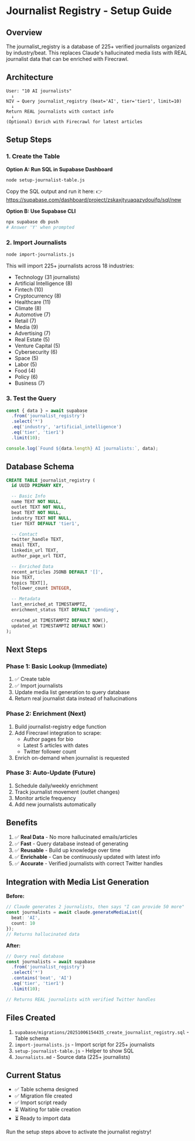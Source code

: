 # Journalist Registry - Setup Guide

## Overview

The journalist_registry is a database of 225+ verified journalists organized by industry/beat. This replaces Claude's hallucinated media lists with REAL journalist data that can be enriched with Firecrawl.

## Architecture

```
User: "10 AI journalists"
  ↓
NIV → Query journalist_registry (beat='AI', tier='tier1', limit=10)
  ↓
Return REAL journalists with contact info
  ↓
(Optional) Enrich with Firecrawl for latest articles
```

## Setup Steps

### 1. Create the Table

**Option A: Run SQL in Supabase Dashboard**
```bash
node setup-journalist-table.js
```
Copy the SQL output and run it here:
👉 https://supabase.com/dashboard/project/zskaxjtyuaqazydouifp/sql/new

**Option B: Use Supabase CLI**
```bash
npx supabase db push
# Answer 'Y' when prompted
```

### 2. Import Journalists

```bash
node import-journalists.js
```

This will import 225+ journalists across 18 industries:
- Technology (31 journalists)
- Artificial Intelligence (8)
- Fintech (10)
- Cryptocurrency (8)
- Healthcare (11)
- Climate (8)
- Automotive (7)
- Retail (7)
- Media (9)
- Advertising (7)
- Real Estate (5)
- Venture Capital (5)
- Cybersecurity (6)
- Space (5)
- Labor (5)
- Food (4)
- Policy (6)
- Business (7)

### 3. Test the Query

```javascript
const { data } = await supabase
  .from('journalist_registry')
  .select('*')
  .eq('industry', 'artificial_intelligence')
  .eq('tier', 'tier1')
  .limit(10);

console.log(`Found ${data.length} AI journalists:`, data);
```

## Database Schema

```sql
CREATE TABLE journalist_registry (
  id UUID PRIMARY KEY,

  -- Basic Info
  name TEXT NOT NULL,
  outlet TEXT NOT NULL,
  beat TEXT NOT NULL,
  industry TEXT NOT NULL,
  tier TEXT DEFAULT 'tier1',

  -- Contact
  twitter_handle TEXT,
  email TEXT,
  linkedin_url TEXT,
  author_page_url TEXT,

  -- Enriched Data
  recent_articles JSONB DEFAULT '[]',
  bio TEXT,
  topics TEXT[],
  follower_count INTEGER,

  -- Metadata
  last_enriched_at TIMESTAMPTZ,
  enrichment_status TEXT DEFAULT 'pending',

  created_at TIMESTAMPTZ DEFAULT NOW(),
  updated_at TIMESTAMPTZ DEFAULT NOW()
);
```

## Next Steps

### Phase 1: Basic Lookup (Immediate)
1. ✅ Create table
2. ✅ Import journalists
3. Update media list generation to query database
4. Return real journalist data instead of hallucinations

### Phase 2: Enrichment (Next)
1. Build journalist-registry edge function
2. Add Firecrawl integration to scrape:
   - Author pages for bio
   - Latest 5 articles with dates
   - Twitter follower count
3. Enrich on-demand when journalist is requested

### Phase 3: Auto-Update (Future)
1. Schedule daily/weekly enrichment
2. Track journalist movement (outlet changes)
3. Monitor article frequency
4. Add new journalists automatically

## Benefits

1. ✅ **Real Data** - No more hallucinated emails/articles
2. ✅ **Fast** - Query database instead of generating
3. ✅ **Reusable** - Build up knowledge over time
4. ✅ **Enrichable** - Can be continuously updated with latest info
5. ✅ **Accurate** - Verified journalists with correct Twitter handles

## Integration with Media List Generation

**Before:**
```typescript
// Claude generates 2 journalists, then says "I can provide 50 more"
const journalists = await claude.generateMediaList({
  beat: 'AI',
  count: 10
});
// Returns hallucinated data
```

**After:**
```typescript
// Query real database
const journalists = await supabase
  .from('journalist_registry')
  .select('*')
  .contains('beat', 'AI')
  .eq('tier', 'tier1')
  .limit(10);

// Returns REAL journalists with verified Twitter handles
```

## Files Created

1. `supabase/migrations/20251006154435_create_journalist_registry.sql` - Table schema
2. `import-journalists.js` - Import script for 225+ journalists
3. `setup-journalist-table.js` - Helper to show SQL
4. `Journalists.md` - Source data (225+ journalists)

## Current Status

- ✅ Table schema designed
- ✅ Migration file created
- ✅ Import script ready
- ⏳ Waiting for table creation
- ⏳ Ready to import data

Run the setup steps above to activate the journalist registry!
